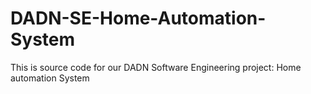 # DADN-SE-Home-Automation-System
This is source code for our DADN Software Engineering project: Home automation System

